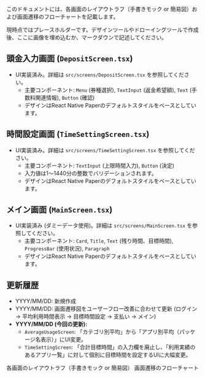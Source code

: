 このドキュメントには、各画面のレイアウトラフ（手書きモック or 簡易図）および画面遷移のフローチャートを記載します。

現時点ではプレースホルダーです。デザインツールやドローイングツールで作成後、ここに画像を埋め込むか、マークダウンで記述してください。

## 頭金入力画面 (`DepositScreen.tsx`)

*   UI実装済み。詳細は `src/screens/DepositScreen.tsx` を参照してください。
    *   主要コンポーネント: `Menu` (券種選択), `TextInput` (返金希望額), `Text` (手数料関連情報), `Button` (確認)
    *   デザインはReact Native Paperのデフォルトスタイルをベースとしています。

## 時間設定画面 (`TimeSettingScreen.tsx`)

*   UI実装済み。詳細は `src/screens/TimeSettingScreen.tsx` を参照してください。
    *   主要コンポーネント: `TextInput` (上限時間入力), `Button` (決定)
    *   入力値は1～1440分の整数でバリデーションされます。
    *   デザインはReact Native Paperのデフォルトスタイルをベースとしています。

## メイン画面 (`MainScreen.tsx`)

*   UI実装済み (ダミーデータ使用)。詳細は `src/screens/MainScreen.tsx` を参照してください。
    *   主要コンポーネント: `Card`, `Title`, `Text` (残り時間、目標時間), `ProgressBar` (使用状況), `Paragraph`
    *   デザインはReact Native Paperのデフォルトスタイルをベースとしています。 

## 更新履歴

*   YYYY/MM/DD: 新規作成
*   YYYY/MM/DD: 画面遷移図をユーザーフロー改善に合わせて更新 (ログイン → 平均利用時間表示 → 目標時間設定 → 支払い → メイン)
*   **YYYY/MM/DD (今回の更新):**
    *   `AverageUsageScreen`: 「カテゴリ別平均」から「アプリ別平均（パッケージ名表示）」にUI変更。
    *   `TimeSettingScreen`: 「合計目標時間」の入力欄を廃止し、「利用実績のあるアプリ一覧」に対して個別に目標時間を設定するUIに大幅変更。

各画面のレイアウトラフ（手書きモック or 簡易図）
画面遷移のフローチャート 